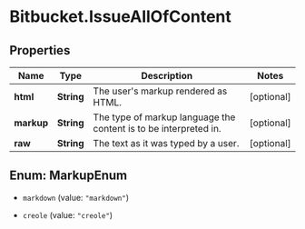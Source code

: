 # Bitbucket.IssueAllOfContent

## Properties

Name | Type | Description | Notes
------------ | ------------- | ------------- | -------------
**html** | **String** | The user&#39;s markup rendered as HTML. | [optional] 
**markup** | **String** | The type of markup language the content is to be interpreted in. | [optional] 
**raw** | **String** | The text as it was typed by a user. | [optional] 



## Enum: MarkupEnum


* `markdown` (value: `"markdown"`)

* `creole` (value: `"creole"`)




